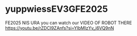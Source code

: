 # yuppwiessEV3GFE2025
FE2025 NIS URA
 you can watch our VIDEO OF ROBOT THERE 
 https://youtu.be/rZDCI9ZAnfs?si=YIbMIzYv_i6VQ9nN
